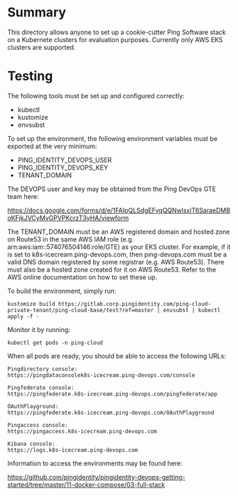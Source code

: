 # Summary

This directory allows anyone to set up a cookie-cutter Ping Software stack on
a Kubernete clusters for evaluation purposes. Currently only AWS EKS clusters
are supported.

# Testing

The following tools must be set up and configured correctly:

- kubectl
- kustomize
- envsubst

To set up the environment, the following environment variables must be exported
at the very minimum:

- PING_IDENTITY_DEVOPS_USER
- PING_IDENTITY_DEVOPS_KEY
- TENANT_DOMAIN

The DEVOPS user and key may be obtained from the Ping DevOps GTE team here:

https://docs.google.com/forms/d/e/1FAIpQLSdgEFvqQQNwlsxlT6SaraeDMBoKFjkJVCyMvGPVPKcrzT3yHA/viewform

The TENANT_DOMAIN must be an AWS registered domain and hosted zone on Route53 in
the same AWS IAM role (e.g. arn:aws:iam::574076504146:role/GTE) as your EKS
cluster. For example, if it is set to k8s-icecream.ping-devops.com, then
ping-devops.com must be a valid DNS domain registered by some registrar (e.g.
AWS Route53). There must also be a hosted zone created for it on AWS Route53.
Refer to the AWS online documentation on how to set these up.

To build the environment, simply run:

```
kustomize build https://gitlab.corp.pingidentity.com/ping-cloud-private-tenant/ping-cloud-base/test?ref=master | envsubst | kubectl apply -f -
```

Monitor it by running:
```
kubectl get pods -n ping-cloud
```

When all pods are ready, you should be able to access the following URLs:

```
Pingdirectory console:
https://pingdataconsolek8s-icecream.ping-devops.com/console

Pingfederate console:
https://pingfederate.k8s-icecream.ping-devops.com/pingfederate/app

OAuthPlayground:
https://pingfederate.k8s-icecream.ping-devops.com/OAuthPlayground

Pingaccess console:
https://pingaccess.k8s-icecream.ping-devops.com

Kibana console:
https://logs.k8s-icecream.ping-devops.com
```

Information to access the environments may be found here:

https://github.com/pingidentity/pingidentity-devops-getting-started/tree/master/11-docker-compose/03-full-stack